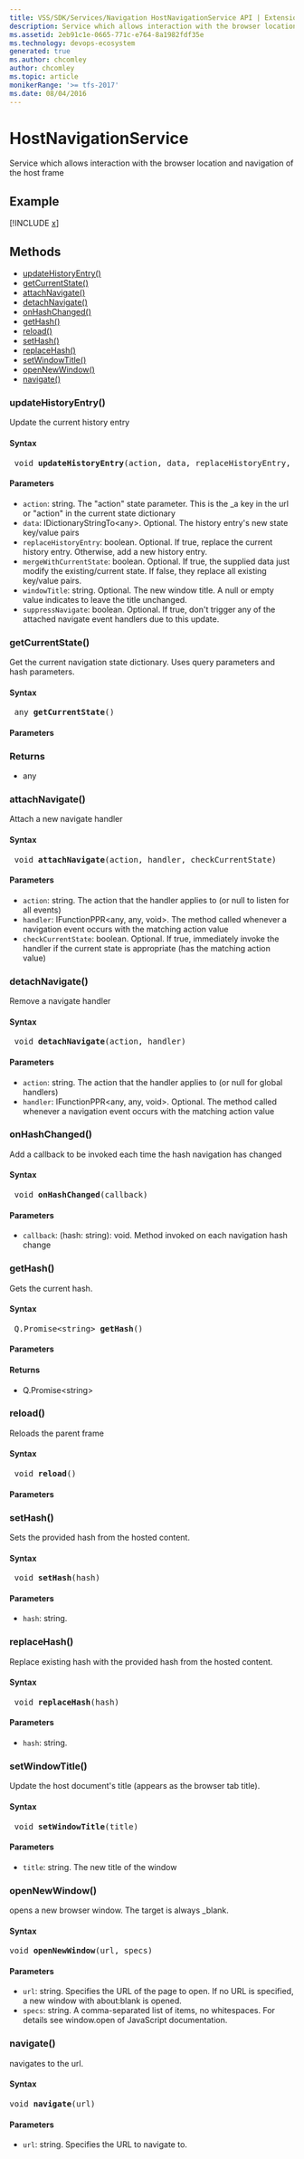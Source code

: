 ```yaml
---
title: VSS/SDK/Services/Navigation HostNavigationService API | Extensions for Azure DevOps Services
description: Service which allows interaction with the browser location and navigation of the host frame
ms.assetid: 2eb91c1e-0665-771c-e764-8a1982fdf35e
ms.technology: devops-ecosystem
generated: true
ms.author: chcomley
author: chcomley
ms.topic: article
monikerRange: '>= tfs-2017'
ms.date: 08/04/2016
---
```


# HostNavigationService

Service which allows interaction with the browser location and navigation of the host frame

## Example

[!INCLUDE [x](../../../../../../../../includes/extend/reference/samples/client-services/HostNavigationService.md)]

## Methods

- [updateHistoryEntry()](#method_updateHistoryEntry)
- [getCurrentState()](#method_getCurrentState)
- [attachNavigate()](#method_attachNavigate)
- [detachNavigate()](#method_detachNavigate)
- [onHashChanged()](#method_onHashChanged)
- [getHash()](#method_getHash)
- [reload()](#method_reload)
- [setHash()](#method_setHash)
- [replaceHash()](#method_replaceHash)
- [setWindowTitle()](#method_setWindowTitle)
- [openNewWindow()](#method_openNewWindow)
- [navigate()](#method_navigate)

<a name="method_updateHistoryEntry"></a>

### updateHistoryEntry()

Update the current history entry

#### Syntax

<pre class='syntax'>
 void <b>updateHistoryEntry</b>(action, data, replaceHistoryEntry, mergeWithCurrentState, windowTitle, suppressNavigate)
</pre>

#### Parameters

- `action`: string. The &quot;action&quot; state parameter. This is the \_a key in the url or &quot;action&quot; in the current state dictionary
- `data`: IDictionaryStringTo&lt;any&gt;. Optional. The history entry&#x27;s new state key/value pairs
- `replaceHistoryEntry`: boolean. Optional. If true, replace the current history entry. Otherwise, add a new history entry.
- `mergeWithCurrentState`: boolean. Optional. If true, the supplied data just modify the existing/current state. If false, they replace all existing key/value pairs.
- `windowTitle`: string. Optional. The new window title. A null or empty value indicates to leave the title unchanged.
- `suppressNavigate`: boolean. Optional. If true, don&#x27;t trigger any of the attached navigate event handlers due to this update.

<a name="method_getCurrentState"></a>

### getCurrentState()

Get the current navigation state dictionary. Uses query parameters and hash parameters.

#### Syntax

<pre class='syntax'>
 any <b>getCurrentState</b>()
</pre>

#### Parameters

### Returns

- any

<a name="method_attachNavigate"></a>

### attachNavigate()

Attach a new navigate handler

#### Syntax

<pre class='syntax'>
 void <b>attachNavigate</b>(action, handler, checkCurrentState)
</pre>

#### Parameters

- `action`: string. The action that the handler applies to (or null to listen for all events)
- `handler`: IFunctionPPR&lt;any, any, void&gt;. The method called whenever a navigation event occurs with the matching action value
- `checkCurrentState`: boolean. Optional. If true, immediately invoke the handler if the current state is appropriate (has the matching action value)

<a name="method_detachNavigate"></a>

### detachNavigate()

Remove a navigate handler

#### Syntax

<pre class='syntax'>
 void <b>detachNavigate</b>(action, handler)
</pre>

#### Parameters

- `action`: string. The action that the handler applies to (or null for global handlers)
- `handler`: IFunctionPPR&lt;any, any, void&gt;. Optional. The method called whenever a navigation event occurs with the matching action value

<a name="method_onHashChanged"></a>

### onHashChanged()

Add a callback to be invoked each time the hash navigation has changed

#### Syntax

<pre class='syntax'>
 void <b>onHashChanged</b>(callback)
</pre>

#### Parameters

- `callback`: (hash: string): void. Method invoked on each navigation hash change

<a name="method_getHash"></a>

### getHash()

Gets the current hash.

#### Syntax

<pre class='syntax'>
 Q.Promise&lt;string&gt; <b>getHash</b>()
</pre>

#### Parameters

#### Returns

- Q.Promise&lt;string&gt;

<a name="method_reload"></a>

### reload()

Reloads the parent frame

#### Syntax

<pre class='syntax'>
 void <b>reload</b>()
</pre>

#### Parameters

<a name="method_setHash"></a>

### setHash()

Sets the provided hash from the hosted content.

#### Syntax

<pre class='syntax'>
 void <b>setHash</b>(hash)
</pre>

#### Parameters

- `hash`: string.

<a name="method_replaceHash"></a>

### replaceHash()

Replace existing hash with the provided hash from the hosted content.

#### Syntax

<pre class='syntax'>
 void <b>replaceHash</b>(hash)
</pre>

#### Parameters

- `hash`: string.

<a name="method_setWindowTitle"></a>

### setWindowTitle()

Update the host document&#x27;s title (appears as the browser tab title).

#### Syntax

<pre class='syntax'>
 void <b>setWindowTitle</b>(title)
</pre>

#### Parameters

- `title`: string. The new title of the window

<a  name="method_openNewWindow"></a>

### openNewWindow()

opens a new browser window. The target is always \_blank.

#### Syntax

<pre  class='syntax'>
void <b>openNewWindow</b>(url, specs)
</pre>

#### Parameters

- `url`: string. Specifies the URL of the page to open. If no URL is specified, a new window with about:blank is opened.
- `specs`: string. A comma-separated list of items, no whitespaces. For details see window.open of JavaScript documentation.

<a  name="method_navigate"></a>

### navigate()

navigates to the url.

#### Syntax

<pre  class='syntax'>
void <b>navigate</b>(url)
</pre>

#### Parameters

- `url`: string. Specifies the URL to navigate to.
